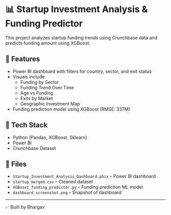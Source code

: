 # 📊 Startup Investment Analysis & Funding Predictor

This project analyzes startup funding trends using Crunchbase data and predicts funding amount using XGBoost.

## 🚀 Features

- Power BI dashboard with filters for country, sector, and exit status
- Visuals include:
  - Funding by Sector
  - Funding Trend Over Time
  - Age vs Funding
  - Exits by Market
  - Geographic Investment Map
- Funding prediction model using XGBoost (RMSE: 337M)

## 🧠 Tech Stack

- Python (Pandas, XGBoost, Sklearn)
- Power BI
- Crunchbase Dataset

## 📎 Files

- `Startup_Investment_Analysis_Dashboard.pbix` – Power BI dashboard
- `startup_merged.csv` – Cleaned dataset
- `XGBoost_funding_predictor.py` – Funding prediction ML model
- `dashboard_screenshot.png` – Snapshot of dashboard

---

✅ Built by Bhargav

